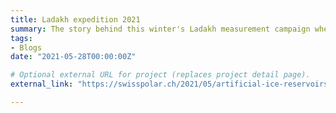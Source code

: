 ```yaml
---
title: Ladakh expedition 2021
summary: The story behind this winter's Ladakh measurement campaign where we captured the science behind these artificial ice reservoirs through drone flights, weather stations and ground penetrating radars!
tags:
- Blogs
date: "2021-05-28T00:00:00Z"

# Optional external URL for project (replaces project detail page).
external_link: "https://swisspolar.ch/2021/05/artificial-ice-reservoirs-of-ladakh-suryanarayanan-balasubramanian/"

---
```

